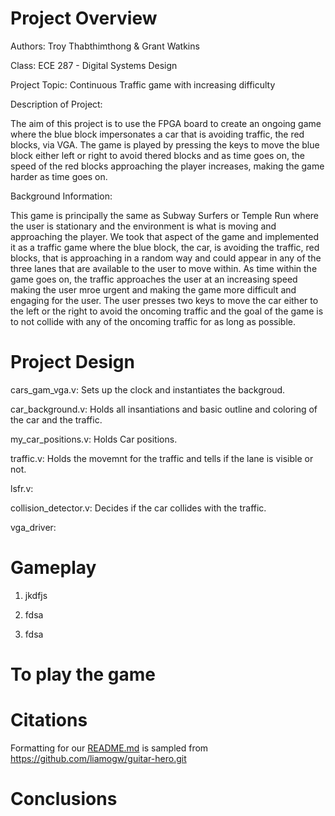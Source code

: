 # Project Overview
Authors: Troy Thabthimthong & Grant Watkins

Class: ECE 287 - Digital Systems Design

Project Topic: Continuous Traffic game with increasing difficulty

Description of Project:

The aim of this project is to use the FPGA board to create an ongoing game where the blue block impersonates a car that is avoiding traffic, the red blocks, via VGA. The game is played by pressing the keys to move the blue block either left or right to avoid thered blocks and as time goes on, the speed of the red blocks approaching the player increases, making the game harder as time goes on.

Background Information:

This game is principally the same as Subway Surfers or Temple Run where the user is stationary and the environment is what is moving and approaching the player. We took that aspect of the game and implemented it as a traffic game where the blue block, the car, is avoiding the traffic, red blocks, that is approaching in a random way and could appear in any of the three lanes that are available to the user to move within. As time within the game goes on, the traffic approaches the user at an increasing speed making the user mroe urgent and making the game more difficult and engaging for the user. The user presses two keys to move the car either to the left or the right to avoid the oncoming traffic and the goal of the game is to not collide with any of the oncoming traffic for as long as possible.

# Project Design

cars_gam_vga.v: Sets up the clock and instantiates the backgroud.

car_background.v: Holds all insantiations and basic outline and coloring of the car and the traffic.

my_car_positions.v: Holds Car positions.

traffic.v: Holds the movemnt for the traffic and tells if the lane is visible or not.

lsfr.v: 

collision_detector.v: Decides if the car collides with the traffic.

vga_driver: 

# Gameplay

1. jkdfjs

2. fdsa

3. fdsa

# To play the game

# Citations

Formatting for our [README.md](url) is sampled from https://github.com/liamogw/guitar-hero.git

# Conclusions
